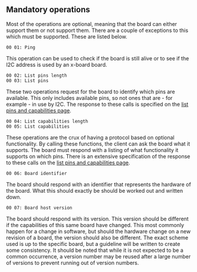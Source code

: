 
Mandatory operations
--------------------

Most of the operations are optional, meaning that the board can either support them or not
support them. There are a couple of exceptions to this which must be supported. These are 
listed below.

    00 01: Ping
    
This operation can be used to check if the board is still alive or to see if the I2C address
is used by an x-board board.

    00 02: List pins length
    00 03: List pins

These two operations request for the board to identify which pins are available. This only includes
available pins, so not ones that are - for example - in use by I2C. The response to these calls
is specified on the [list pins and capabilities page](list-pins-capabilities.md).

    00 04: List capabilities length
    00 05: List capabilities
    
These operations are the crux of having a protocol based on optional functionality. By calling
these functions, the client can ask the board what it supports. The board must respond with a 
listing of what functionality it supports on which pins. There is an extensive specification
of the response to these calls on the [list pins and capabilities page](list-pins-capabilities.md).

    00 06: Board identifier
    
The board should respond with an identifier that represents the hardware of the board. What
this should exactly be should be worked out and written down.

    00 07: Board host version

The board should respond with its version. This version should be different if the capabilities
of this same board have changed. This most commonly happen for a change in software, but should
the hardware change on a new revision of a board, the version should also be different. The exact
scheme used is up to the specific board, but a guideline will be written to create some 
consistency. It should be noted that while it is not expected to be a common occurrence, a version
number may be reused after a large number of versions to prevent running out of version numbers.